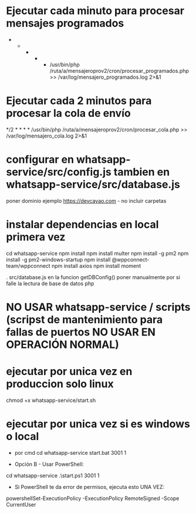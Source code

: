 # Ejecutar cada minuto para procesar mensajes programados
* * * * * /usr/bin/php /ruta/a/mensajeroprov2/cron/procesar_programados.php >> /var/log/mensajero_programados.log 2>&1

# Ejecutar cada 2 minutos para procesar la cola de envío
*/2 * * * * /usr/bin/php /ruta/a/mensajeroprov2/cron/procesar_cola.php >> /var/log/mensajero_cola.log 2>&1

# configurar en whatsapp-service/src/config.js tambien en whatsapp-service/src/database.js
poner dominio ejemplo https://devcayao.com - no incluir carpetas

# instalar dependencias en local primera vez
cd whatsapp-service
npm install 
npm install multer
npm install -g pm2
npm install -g pm2-windows-startup
npm install @wppconnect-team/wppconnect
npm install axios
npm install moment

. src/database.js en la funcion getDBConfig() poner manualmente por si falle la lectura de base de datos php

# NO USAR whatsapp-service / scripts (scripst de mantenimiento para fallas de puertos NO USAR EN OPERACIÓN NORMAL)
# ejecutar por unica vez en produccion solo linux
chmod +x whatsapp-service/start.sh
# ejecutar por unica vez si es windows o local
- por cmd
cd whatsapp-service
start.bat 3001 1

- Opción B - Usar PowerShell:

cd whatsapp-service
.\start.ps1 3001 1

- Si PowerShell te da error de permisos, ejecuta esto UNA VEZ:

powershellSet-ExecutionPolicy -ExecutionPolicy RemoteSigned -Scope CurrentUser
